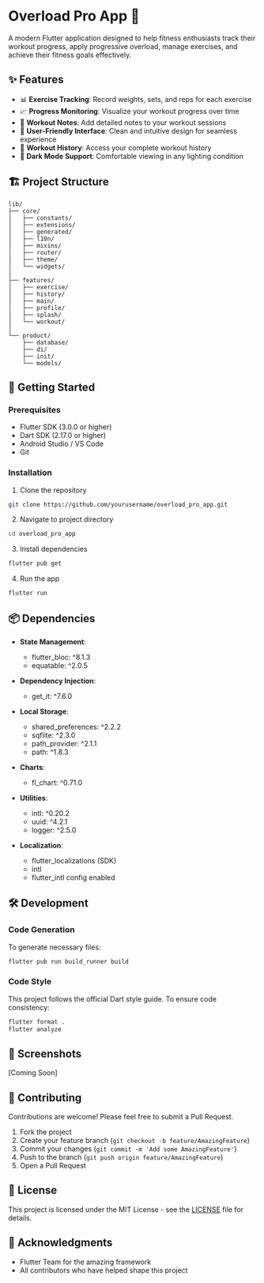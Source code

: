 # Overload Pro App 💪

A modern Flutter application designed to help fitness enthusiasts track their workout progress, apply progressive overload, manage exercises, and achieve their fitness goals effectively.

## ✨ Features

- 📊 **Exercise Tracking**: Record weights, sets, and reps for each exercise
- 📈 **Progress Monitoring**: Visualize your workout progress over time
- 📝 **Workout Notes**: Add detailed notes to your workout sessions
- 📱 **User-Friendly Interface**: Clean and intuitive design for seamless experience
- 🔄 **Workout History**: Access your complete workout history
- 🌙 **Dark Mode Support**: Comfortable viewing in any lighting condition

## 🏗️ Project Structure

```
lib/
├── core/
│   ├── constants/
│   ├── extensions/
│   ├── generated/
│   ├── l10n/
│   ├── mixins/
│   ├── router/
│   ├── theme/
│   └── widgets/
|
├── features/
│   ├── exercise/
│   ├── history/
│   ├── main/
│   ├── profile/
│   ├── splash/
│   └── workout/
│  
└── product/
    ├── database/
    ├── di/
    ├── init/
    └── models/
```

## 🚀 Getting Started

### Prerequisites

- Flutter SDK (3.0.0 or higher)
- Dart SDK (2.17.0 or higher)
- Android Studio / VS Code
- Git

### Installation

1. Clone the repository
```bash
git clone https://github.com/yourusername/overload_pro_app.git
```

2. Navigate to project directory
```bash
cd overload_pro_app
```

3. Install dependencies
```bash
flutter pub get
```

4. Run the app
```bash
flutter run
```

## 📦 Dependencies

- **State Management**:  
  - flutter_bloc: ^8.1.3  
  - equatable: ^2.0.5

- **Dependency Injection**:  
  - get_it: ^7.6.0

- **Local Storage**:  
  - shared_preferences: ^2.2.2  
  - sqflite: ^2.3.0  
  - path_provider: ^2.1.1  
  - path: ^1.8.3

- **Charts**:  
  - fl_chart: ^0.71.0

- **Utilities**:  
  - intl: ^0.20.2  
  - uuid: ^4.2.1  
  - logger: ^2.5.0

- **Localization**:  
  - flutter_localizations (SDK)  
  - intl  
  - flutter_intl config enabled

## 🛠️ Development

### Code Generation

To generate necessary files:
```bash
flutter pub run build_runner build
```

### Code Style

This project follows the official Dart style guide. To ensure code consistency:

```bash
flutter format .
flutter analyze
```

## 📱 Screenshots

[Coming Soon]

## 🤝 Contributing

Contributions are welcome! Please feel free to submit a Pull Request.

1. Fork the project
2. Create your feature branch (`git checkout -b feature/AmazingFeature`)
3. Commit your changes (`git commit -m 'Add some AmazingFeature'`)
4. Push to the branch (`git push origin feature/AmazingFeature`)
5. Open a Pull Request

## 📄 License

This project is licensed under the MIT License - see the [LICENSE](LICENSE) file for details.


## 🙏 Acknowledgments

- Flutter Team for the amazing framework
- All contributors who have helped shape this project 
